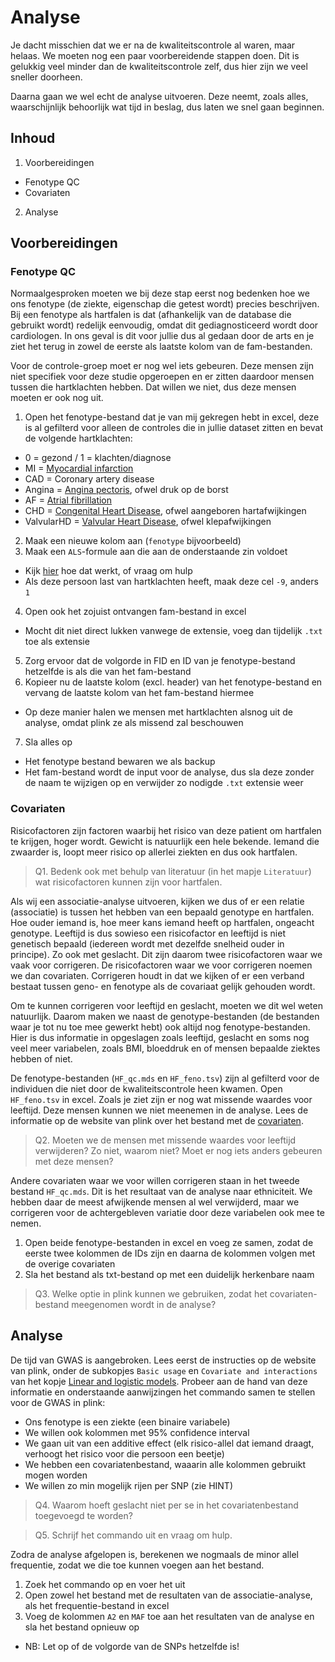 # Analyse

Je dacht misschien dat we er na de kwaliteitscontrole al waren, maar helaas. We moeten nog een paar voorbereidende stappen doen. Dit is gelukkig veel minder dan de kwaliteitscontrole zelf, dus hier zijn we veel sneller doorheen.

Daarna gaan we wel echt de analyse uitvoeren. Deze neemt, zoals alles, waarschijnlijk behoorlijk wat tijd in beslag, dus laten we snel gaan beginnen.

## Inhoud
1. Voorbereidingen
  * Fenotype QC
  * Covariaten
2. Analyse

## Voorbereidingen
### Fenotype QC
Normaalgesproken moeten we bij deze stap eerst nog bedenken hoe we ons fenotype (de ziekte, eigenschap die getest wordt) precies beschrijven. Bij een fenotype als hartfalen is dat (afhankelijk van de database die gebruikt wordt) redelijk eenvoudig, omdat dit gediagnosticeerd wordt door cardiologen. In ons geval is dit voor jullie dus al gedaan door de arts en je ziet het terug in zowel de eerste als laatste kolom van de fam-bestanden.

Voor de controle-groep moet er nog wel iets gebeuren. Deze mensen zijn niet specifiek voor deze studie opgeroepen en er zitten daardoor mensen tussen die hartklachten hebben. Dat willen we niet, dus deze mensen moeten er ook nog uit.
1. Open het fenotype-bestand dat je van mij gekregen hebt in excel, deze is al gefilterd voor alleen de controles die in jullie dataset zitten en bevat de volgende hartklachten:
  * 0 = gezond / 1 = klachten/diagnose
  * MI = [Myocardial infarction](https://nl.wikipedia.org/wiki/Hartinfarct)
  * CAD = Coronary artery disease
  * Angina = [Angina pectoris](https://nl.wikipedia.org/wiki/Angina_pectoris), ofwel druk op de borst
  * AF = [Atrial fibrillation](https://nl.wikipedia.org/wiki/Boezemfibrilleren)
  * CHD = [Congenital Heart Disease](https://en.wikipedia.org/wiki/Congenital_heart_defect), ofwel aangeboren hartafwijkingen
  * ValvularHD = [Valvular Heart Disease](https://en.wikipedia.org/wiki/Valvular_heart_disease), ofwel klepafwijkingen
2. Maak een nieuwe kolom aan (`fenotype` bijvoorbeeld)
3. Maak een `ALS`-formule aan die aan de onderstaande zin voldoet
  * Kijk [hier](https://support.microsoft.com/nl-nl/office/als-functie-69aed7c9-4e8a-4755-a9bc-aa8bbff73be2) hoe dat werkt, of vraag om hulp
  * Als deze persoon last van hartklachten heeft, maak deze cel `-9`, anders `1`
4. Open ook het zojuist ontvangen fam-bestand in excel
  * Mocht dit niet direct lukken vanwege de extensie, voeg dan tijdelijk `.txt` toe als extensie
5. Zorg ervoor dat de volgorde in FID en ID van je fenotype-bestand hetzelfde is als die van het fam-bestand
6. Kopieer nu de laatste kolom (excl. header) van het fenotype-bestand en vervang de laatste kolom van het fam-bestand hiermee
  * Op deze manier halen we mensen met hartklachten alsnog uit de analyse, omdat plink ze als missend zal beschouwen
7. Sla alles op
  * Het fenotype bestand bewaren we als backup
  * Het fam-bestand wordt de input voor de analyse, dus sla deze zonder de naam te wijzigen op en verwijder zo nodigde `.txt` extensie weer

### Covariaten
Risicofactoren zijn factoren waarbij het risico van deze patient om hartfalen te krijgen, hoger wordt. Gewicht is natuurlijk een hele bekende. Iemand die zwaarder is, loopt meer risico op allerlei ziekten en dus ook hartfalen.
> Q1. Bedenk ook met behulp van literatuur (in het mapje `Literatuur`) wat risicofactoren kunnen zijn voor hartfalen.

Als wij een associatie-analyse uitvoeren, kijken we dus of er een relatie (associatie) is tussen het hebben van een bepaald genotype en hartfalen. Hoe ouder iemand is, hoe meer kans iemand heeft op hartfalen, ongeacht genotype. Leeftijd is dus sowieso een risicofactor en leeftijd is niet genetisch bepaald (iedereen wordt met dezelfde snelheid ouder in principe). Zo ook met geslacht. Dit zijn daarom twee risicofactoren waar we vaak voor corrigeren. De risicofactoren waar we voor corrigeren noemen we dan covariaten. Corrigeren houdt in dat we kijken of er een verband bestaat tussen geno- en fenotype als de covariaat gelijk gehouden wordt.

Om te kunnen corrigeren voor leeftijd en geslacht, moeten we dit wel weten natuurlijk. Daarom maken we naast de genotype-bestanden (de bestanden waar je tot nu toe mee gewerkt hebt) ook altijd nog fenotype-bestanden. Hier is dus informatie in opgeslagen zoals leeftijd, geslacht en soms nog veel meer variabelen, zoals BMI, bloeddruk en of mensen bepaalde ziektes hebben of niet.

De fenotype-bestanden (`HF_qc.mds` en `HF_feno.tsv`) zijn al gefilterd voor de individuen die niet door de kwaliteitscontrole heen kwamen. Open `HF_feno.tsv` in excel. Zoals je ziet zijn er nog wat missende waardes voor leeftijd. Deze mensen kunnen we niet meenemen in de analyse. Lees de informatie op de website van plink over het bestand met de [covariaten](http://zzz.bwh.harvard.edu/plink/data.shtml#covar).

> Q2. Moeten we de mensen met missende waardes voor leeftijd verwijderen? Zo niet, waarom niet? Moet er nog iets anders gebeuren met deze mensen?

Andere covariaten waar we voor willen corrigeren staan in het tweede bestand `HF_qc.mds`. Dit is het resultaat van de analyse naar ethniciteit. We hebben daar de meest afwijkende mensen al wel verwijderd, maar we corrigeren voor de achtergebleven variatie door deze variabelen ook mee te nemen.

1. Open beide fenotype-bestanden in excel en voeg ze samen, zodat de eerste twee kolommen de IDs zijn en daarna de kolommen volgen met de overige covariaten
2. Sla het bestand als txt-bestand op met een duidelijk herkenbare naam

> Q3. Welke optie in plink kunnen we gebruiken, zodat het covariaten-bestand meegenomen wordt in de analyse?

## Analyse

De tijd van GWAS is aangebroken. Lees eerst de instructies op de website van plink, onder de subkopjes `Basic usage` en `Covariate and interactions` van het kopje [Linear and logistic models](http://zzz.bwh.harvard.edu/plink/anal.shtml#glm). Probeer aan de hand van deze informatie en onderstaande aanwijzingen het commando samen te stellen voor de GWAS in plink:
* Ons fenotype is een ziekte (een binaire variabele)
* We willen ook kolommen met 95% confidence interval
* We gaan uit van een additive effect (elk risico-allel dat iemand draagt, verhoogt het risico voor die persoon een beetje)
* We hebben een covariatenbestand, waaarin alle kolommen gebruikt mogen worden
* We willen zo min mogelijk rijen per SNP (zie HINT)

> Q4. Waarom hoeft geslacht niet per se in het covariatenbestand toegevoegd te worden?

> Q5. Schrijf het commando uit en vraag om hulp.

Zodra de analyse afgelopen is, berekenen we nogmaals de minor allel frequentie, zodat we die toe kunnen voegen aan het bestand.
1. Zoek het commando op en voer het uit
2. Open zowel het bestand met de resultaten van de associatie-analyse, als het frequentie-bestand in excel
3. Voeg de kolommen `A2` en `MAF` toe aan het resultaten van de analyse en sla het bestand opnieuw op
  * NB: Let op of de volgorde van de SNPs hetzelfde is!
